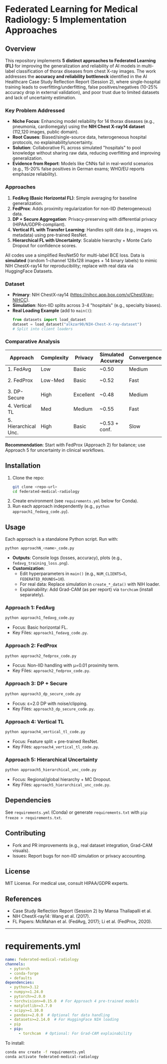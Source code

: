 # Federated Learning for Medical Radiology: 5 Implementation Approaches

## Overview
This repository implements **5 distinct approaches to Federated Learning (FL)** for improving the generalization and reliability of AI models in multi-label classification of thorax diseases from chest X-ray images. The work addresses the **accuracy and reliability bottleneck** identified in the AI Healthcare Case Study Reflection Report (Session 2), where single-hospital training leads to overfitting/underfitting, false positives/negatives (10-25% accuracy drop in external validation), and poor trust due to limited datasets and lack of uncertainty estimation.

### Key Problem Addressed
- **Niche Focus**: Enhancing model reliability for 14 thorax diseases (e.g., pneumonia, cardiomegaly) using the **NIH Chest X-ray14 dataset** (112,120 images, public domain).
- **Root Causes**: Biased/single-source data, heterogeneous hospital protocols, no explainability/uncertainty.
- **Solution**: Collaborative FL across simulated "hospitals" to pool knowledge without sharing raw data, reducing overfitting and improving generalization.
- **Evidence from Report**: Models like CNNs fail in real-world scenarios (e.g., 15-20% false positives in German exams; WHO/EU reports emphasize reliability).

### Approaches
1. **FedAvg (Basic Horizontal FL)**: Simple averaging for baseline generalization.
2. **FedProx**: Adds proximity regularization for non-IID (heterogeneous) data.
3. **DP + Secure Aggregation**: Privacy-preserving with differential privacy (HIPAA/GDPR-compliant).
4. **Vertical FL with Transfer Learning**: Handles split data (e.g., images vs. metadata) using pre-trained ResNet.
5. **Hierarchical FL with Uncertainty**: Scalable hierarchy + Monte Carlo Dropout for confidence scores.

All codes use a simplified ResNet50 for multi-label BCE loss. Data is **simulated** (random 1-channel 128x128 images + 14 binary labels) to mimic NIH ChestX-ray14 for reproducibility; replace with real data via HuggingFace Datasets.

### Dataset
- **Primary**: NIH ChestX-ray14 (https://nihcc.app.box.com/v/ChestXray-NIHCC).
- **Simulation**: Non-IID splits across 3-4 "hospitals" (e.g., specialty biases).
- **Real Loading Example** (add to `main()`):
  ```python
  from datasets import load_dataset
  dataset = load_dataset("alkzar90/NIH-Chest-X-ray-dataset")
  # Split into client loaders
  ```

### Comparative Analysis
| Approach | Complexity | Privacy | Simulated Accuracy | Convergence | Best For |
|----------|------------|---------|---------------------|-------------|----------|
| 1. FedAvg | Low | Basic | ~0.50 | Medium | Baseline |
| 2. FedProx | Low-Med | Basic | ~0.52 | Fast | Heterogeneous data |
| 3. DP-Secure | High | Excellent | ~0.48 | Medium | Privacy-critical |
| 4. Vertical TL | Med | Medium | ~0.55 | Fast | Split features |
| 5. Hierarchical Unc. | High | Basic | ~0.53 + conf. | Slow | Scalable + trust |

**Recommendation**: Start with FedProx (Approach 2) for balance; use Approach 5 for uncertainty in clinical workflows.

## Installation
1. Clone the repo:
   ```bash
   git clone <repo-url>
   cd federated-medical-radiology
   ```
2. Create environment (see `requirements.yml` below for Conda).
3. Run each approach independently (e.g., `python approach1_fedavg_code.py`).

## Usage
Each approach is a standalone Python script. Run with:
```bash
python approachN_<name>_code.py
```
- **Outputs**: Console logs (losses, accuracy), plots (e.g., `fedavg_training_loss.png`).
- **Customization**:
  - Edit hyperparameters in `main()` (e.g., `NUM_CLIENTS=5`, `FEDERATED_ROUNDS=10`).
  - For real data: Replace simulation in `create_*_data()` with NIH loader.
  - Explainability: Add Grad-CAM (as per report) via `torchcam` (install separately).

### Approach 1: FedAvg
```bash
python approach1_fedavg_code.py
```
- Focus: Basic horizontal FL.
- Key Files: `approach1_fedavg_code.py`.

### Approach 2: FedProx
```bash
python approach2_fedprox_code.py
```
- Focus: Non-IID handling with μ=0.01 proximity term.
- Key Files: `approach2_fedprox_code.py`.

### Approach 3: DP + Secure
```bash
python approach3_dp_secure_code.py
```
- Focus: ε=2.0 DP with noise/clipping.
- Key Files: `approach3_dp_secure_code.py`.

### Approach 4: Vertical TL
```bash
python approach4_vertical_tl_code.py
```
- Focus: Feature split + pre-trained ResNet.
- Key Files: `approach4_vertical_tl_code.py`.

### Approach 5: Hierarchical Uncertainty
```bash
python approach5_hierarchical_unc_code.py
```
- Focus: Regional/global hierarchy + MC Dropout.
- Key Files: `approach5_hierarchical_unc_code.py`.

## Dependencies
See `requirements.yml` (Conda) or generate `requirements.txt` with `pip freeze > requirements.txt`.

## Contributing
- Fork and PR improvements (e.g., real dataset integration, Grad-CAM visuals).
- Issues: Report bugs for non-IID simulation or privacy accounting.

## License
MIT License. For medical use, consult HIPAA/GDPR experts.

## References
- Case Study Reflection Report (Session 2) by Mansa Thallapalli et al.
- NIH ChestX-ray14: Wang et al. (2017).
- FL Papers: McMahan et al. (FedAvg, 2017); Li et al. (FedProx, 2020).

---

# requirements.yml
```yaml
name: federated-medical-radiology
channels:
  - pytorch
  - conda-forge
  - defaults
dependencies:
  - python=3.12
  - numpy>=1.24.0
  - pytorch>=2.0.0
  - torchvision>=0.15.0  # For Approach 4 pre-trained models
  - matplotlib>=3.7.0
  - scipy>=1.10.0
  - pandas>=2.0.0  # Optional for data handling
  - datasets>=2.14.0  # For HuggingFace NIH loading
  - pip
  - pip:
      - torchcam  # Optional: For Grad-CAM explainability
```

To install:
```bash
conda env create -f requirements.yml
conda activate federated-medical-radiology
```
